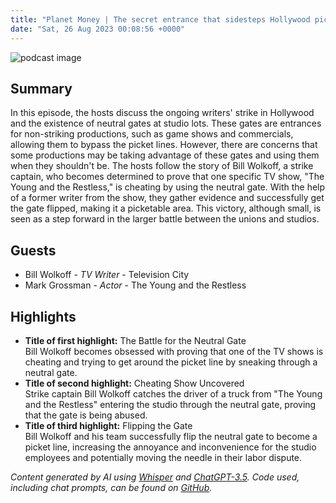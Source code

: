 ```yaml
---
title: "Planet Money | The secret entrance that sidesteps Hollywood picket lines"
date: "Sat, 26 Aug 2023 00:08:56 +0000"
---
```


![podcast image](https://media.npr.org/assets/img/2022/10/24/pm_new_tile_2022_sq-b4af5aab11c84cfae38eafa1db74a6da943d4e7f.jpg?s=1400&c=66&f=jpg)

## Summary

In this episode, the hosts discuss the ongoing writers' strike in Hollywood and the existence of neutral gates at studio lots. These gates are entrances for non-striking productions, such as game shows and commercials, allowing them to bypass the picket lines. However, there are concerns that some productions may be taking advantage of these gates and using them when they shouldn't be. The hosts follow the story of Bill Wolkoff, a strike captain, who becomes determined to prove that one specific TV show, "The Young and the Restless," is cheating by using the neutral gate. With the help of a former writer from the show, they gather evidence and successfully get the gate flipped, making it a picketable area. This victory, although small, is seen as a step forward in the larger battle between the unions and studios.

## Guests

- Bill Wolkoff - _TV Writer_ - Television City
- Mark Grossman - _Actor_ - The Young and the Restless

## Highlights

- **Title of first highlight:** The Battle for the Neutral Gate  
Bill Wolkoff becomes obsessed with proving that one of the TV shows is cheating and trying to get around the picket line by sneaking through a neutral gate.
- **Title of second highlight:** Cheating Show Uncovered  
Strike captain Bill Wolkoff catches the driver of a truck from "The Young and the Restless" entering the studio through the neutral gate, proving that the gate is being abused.
- **Title of third highlight:** Flipping the Gate  
Bill Wolkoff and his team successfully flip the neutral gate to become a picket line, increasing the annoyance and inconvenience for the studio employees and potentially moving the needle in their labor dispute.

_Content generated by AI using [Whisper](https://openai.com/research/whisper) and [ChatGPT-3.5](https://openai.com/blog/chatgpt). Code used, including chat prompts, can be found on [GitHub](https://github.com/dustinbrownman/podcast-parser/blob/main/app/functions.py)._
